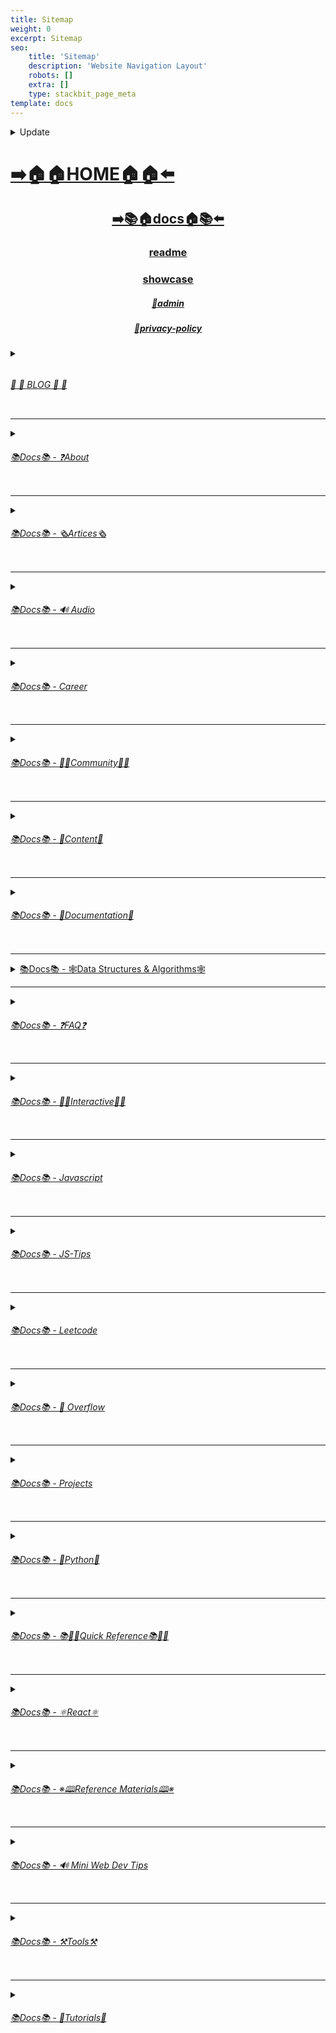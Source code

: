 ```yaml
---
title: Sitemap
weight: 0
excerpt: Sitemap
seo:
    title: 'Sitemap'
    description: 'Website Navigation Layout'
    robots: []
    extra: []
    type: stackbit_page_meta
template: docs
---
```



<details>

<summary>  Update </summary>
 


- [Home](https://stackbit-blog-backup.netlify.app/)

---


- [admin](https://stackbit-blog-backup.netlify.app/admin)

---


- [blog](https://stackbit-blog-backup.netlify.app/blog)

---


- [blog/300-react-questions](https://stackbit-blog-backup.netlify.app/blog/300-react-questions)
- [blog/awesome-graphql](https://stackbit-blog-backup.netlify.app/blog/awesome-graphql)
- [blog/big-o-complexity](https://stackbit-blog-backup.netlify.app/blog/big-o-complexity)
- [blog/blog-archive](https://stackbit-blog-backup.netlify.app/blog/blog-archive)
- [blog/data-structures](https://stackbit-blog-backup.netlify.app/blog/data-structures)
- [blog/expressjs-apis](https://stackbit-blog-backup.netlify.app/blog/expressjs-apis)
- [blog/flow-control-in-python](https://stackbit-blog-backup.netlify.app/blog/flow-control-in-python)
- [blog/functions-in-python](https://stackbit-blog-backup.netlify.app/blog/functions-in-python)
- [blog/git-gateway](https://stackbit-blog-backup.netlify.app/blog/git-gateway)
- [blog/hoisting](https://stackbit-blog-backup.netlify.app/blog/hoisting)
- [blog/interview-questions-js-p2](https://stackbit-blog-backup.netlify.app/blog/interview-questions-js-p2)
- [blog/interview-questions-js-p3](https://stackbit-blog-backup.netlify.app/blog/interview-questions-js-p3)
- [blog/interview-questions-js](https://stackbit-blog-backup.netlify.app/blog/interview-questions-js)
- [blog/netlify-cms](https://stackbit-blog-backup.netlify.app/blog/netlify-cms)
- [blog/platform-docs](https://stackbit-blog-backup.netlify.app/blog/platform-docs)
- [blog/python-for-js-dev](https://stackbit-blog-backup.netlify.app/blog/python-for-js-dev)
- [blog/python-resources](https://stackbit-blog-backup.netlify.app/blog/python-resources)
- [blog/web-dev-trends](https://stackbit-blog-backup.netlify.app/blog/web-dev-trends)
- [blog/web-scraping](https://stackbit-blog-backup.netlify.app/blog/web-scraping)

---



- [docs](https://stackbit-blog-backup.netlify.app/docs)

---


- [docs/about](https://stackbit-blog-backup.netlify.app/docs/about)
- [docs/about/eng-portfolio](https://stackbit-blog-backup.netlify.app/docs/about/eng-portfolio)
- [docs/about/intrests](https://stackbit-blog-backup.netlify.app/docs/about/intrests)
- [docs/about/job-search](https://stackbit-blog-backup.netlify.app/docs/about/job-search)
- [docs/about/README](https://stackbit-blog-backup.netlify.app/docs/about/README)
- [docs/about/resume](https://stackbit-blog-backup.netlify.app/docs/about/resume)

---



- [docs/articles](https://stackbit-blog-backup.netlify.app/docs/articles)
- [docs/articles/basic-web-dev](https://stackbit-blog-backup.netlify.app/docs/articles/basic-web-dev)
- [docs/articles/buffers](https://stackbit-blog-backup.netlify.app/docs/articles/buffers)
- [docs/articles/common-modules](https://stackbit-blog-backup.netlify.app/docs/articles/common-modules)
- [docs/articles/dev-dep](https://stackbit-blog-backup.netlify.app/docs/articles/dev-dep)
- [docs/articles/event-loop](https://stackbit-blog-backup.netlify.app/docs/articles/event-loop)
- [docs/articles/fs-module](https://stackbit-blog-backup.netlify.app/docs/articles/fs-module)
- [docs/articles/how-search-engines-work](https://stackbit-blog-backup.netlify.app/docs/articles/how-search-engines-work)
- [docs/articles/how-the-web-works](https://stackbit-blog-backup.netlify.app/docs/articles/how-the-web-works)
- [docs/articles/intro](https://stackbit-blog-backup.netlify.app/docs/articles/intro)
- [docs/articles/jamstack](https://stackbit-blog-backup.netlify.app/docs/articles/jamstack)
- [docs/articles/nextjs](https://stackbit-blog-backup.netlify.app/docs/articles/nextjs)
- [docs/articles/node-api-express](https://stackbit-blog-backup.netlify.app/docs/articles/node-api-express)
- [docs/articles/npm](https://stackbit-blog-backup.netlify.app/docs/articles/npm)
- [docs/articles/os-module](https://stackbit-blog-backup.netlify.app/docs/articles/os-module)
- [docs/articles/reading-files](https://stackbit-blog-backup.netlify.app/docs/articles/reading-files)
- [docs/articles/semantic-html](https://stackbit-blog-backup.netlify.app/docs/articles/semantic-html)
- [docs/articles/semantic](https://stackbit-blog-backup.netlify.app/docs/articles/semantic)
- [docs/articles/url](https://stackbit-blog-backup.netlify.app/docs/articles/url)
- [docs/articles/web-standards-checklist](https://stackbit-blog-backup.netlify.app/docs/articles/web-standards-checklist)
- [docs/articles/webdev-tools](https://stackbit-blog-backup.netlify.app/docs/articles/webdev-tools)
- [docs/articles/writing-files](https://stackbit-blog-backup.netlify.app/docs/articles/writing-files)

---



- [docs/audio](https://stackbit-blog-backup.netlify.app/docs/audio)
- [docs/audio/dfft](https://stackbit-blog-backup.netlify.app/docs/audio/dfft)
- [docs/audio/discrete-fft](https://stackbit-blog-backup.netlify.app/docs/audio/discrete-fft)
- [docs/audio/dtw-python-explained](https://stackbit-blog-backup.netlify.app/docs/audio/dtw-python-explained)
- [docs/audio/dynamic-time-warping](https://stackbit-blog-backup.netlify.app/docs/audio/dynamic-time-warping)
- [docs/audio/web-audio-api](https://stackbit-blog-backup.netlify.app/docs/audio/web-audio-api)

---



- [docs/career](https://stackbit-blog-backup.netlify.app/docs/career)
- [docs/career/job-boards](https://stackbit-blog-backup.netlify.app/docs/career/job-boards)
- [docs/career/list-of-projects](https://stackbit-blog-backup.netlify.app/docs/career/list-of-projects)
- [docs/career/my-websites](https://stackbit-blog-backup.netlify.app/docs/career/my-websites)

---



- [docs/community](https://stackbit-blog-backup.netlify.app/docs/community)
- [docs/community/an-open-letter-2-future-developers](https://stackbit-blog-backup.netlify.app/docs/community/an-open-letter-2-future-developers)
- [docs/community/bookmarks](https://stackbit-blog-backup.netlify.app/docs/community/bookmarks)
- [docs/community/video-chat](https://stackbit-blog-backup.netlify.app/docs/community/video-chat)

---



- [docs/content](https://stackbit-blog-backup.netlify.app/docs/content)
- [docs/content/algo](https://stackbit-blog-backup.netlify.app/docs/content/algo)
- [docs/content/archive](https://stackbit-blog-backup.netlify.app/docs/content/archive)
- [docs/content/gatsby-Queries-Mutations](https://stackbit-blog-backup.netlify.app/docs/content/gatsby-Queries-Mutations)
- [docs/content/gists](https://stackbit-blog-backup.netlify.app/docs/content/gists)
- [docs/content/history-api](https://stackbit-blog-backup.netlify.app/docs/content/history-api)
- [docs/content/main-projects](https://stackbit-blog-backup.netlify.app/docs/content/main-projects)
- [docs/content/trouble-shooting](https://stackbit-blog-backup.netlify.app/docs/content/trouble-shooting)

---



- [docs/docs](https://stackbit-blog-backup.netlify.app/docs/docs)
- [docs/docs/appendix](https://stackbit-blog-backup.netlify.app/docs/docs/appendix)
- [docs/docs/bash](https://stackbit-blog-backup.netlify.app/docs/docs/bash)
- [docs/docs/css](https://stackbit-blog-backup.netlify.app/docs/docs/css)
- [docs/docs/es-6-features](https://stackbit-blog-backup.netlify.app/docs/docs/es-6-features)
- [docs/docs/git-reference](https://stackbit-blog-backup.netlify.app/docs/docs/git-reference)
- [docs/docs/git-repos](https://stackbit-blog-backup.netlify.app/docs/docs/git-repos)
- [docs/docs/glossary](https://stackbit-blog-backup.netlify.app/docs/docs/glossary)
- [docs/docs/html-tags](https://stackbit-blog-backup.netlify.app/docs/docs/html-tags)
- [docs/docs/markdown](https://stackbit-blog-backup.netlify.app/docs/docs/markdown)
- [docs/docs/no-whiteboarding](https://stackbit-blog-backup.netlify.app/docs/docs/no-whiteboarding)
- [docs/docs/node-docs-complete](https://stackbit-blog-backup.netlify.app/docs/docs/node-docs-complete)
- [docs/docs/regex-in-js](https://stackbit-blog-backup.netlify.app/docs/docs/regex-in-js)
- [docs/docs/sitemap](https://stackbit-blog-backup.netlify.app/docs/docs/sitemap)

---



- [docs/ds-algo](https://stackbit-blog-backup.netlify.app/docs/ds-algo)
- [docs/ds-algo/big-o](https://stackbit-blog-backup.netlify.app/docs/ds-algo/big-o)
- [docs/ds-algo/data-structures-docs](https://stackbit-blog-backup.netlify.app/docs/ds-algo/data-structures-docs)
- [docs/ds-algo/ds-algo-interview](https://stackbit-blog-backup.netlify.app/docs/ds-algo/ds-algo-interview)
- [docs/ds-algo/ds-overview](https://stackbit-blog-backup.netlify.app/docs/ds-algo/ds-overview)
- [docs/ds-algo/free-code-camp](https://stackbit-blog-backup.netlify.app/docs/ds-algo/free-code-camp)
- [docs/ds-algo/graph](https://stackbit-blog-backup.netlify.app/docs/ds-algo/graph)
- [docs/ds-algo/heaps](https://stackbit-blog-backup.netlify.app/docs/ds-algo/heaps)
- [docs/ds-algo/tree](https://stackbit-blog-backup.netlify.app/docs/ds-algo/tree)

---



- [docs/faq](https://stackbit-blog-backup.netlify.app/docs/faq)
- [docs/faq/contact](https://stackbit-blog-backup.netlify.app/docs/faq/contact)
- [docs/faq/plug-ins](https://stackbit-blog-backup.netlify.app/docs/faq/plug-ins)

---



- [docs/interact](https://stackbit-blog-backup.netlify.app/docs/interact)
- [docs/interact/callstack-visual](https://stackbit-blog-backup.netlify.app/docs/interact/callstack-visual)
- [docs/interact/clock](https://stackbit-blog-backup.netlify.app/docs/interact/clock)
- [docs/interact/jupyter-notebooks](https://stackbit-blog-backup.netlify.app/docs/interact/jupyter-notebooks)
- [docs/interact/other-sites](https://stackbit-blog-backup.netlify.app/docs/interact/other-sites)
- [docs/interact/react-testing-library](https://stackbit-blog-backup.netlify.app/docs/interact/react-testing-library)
- [docs/interact/video-chat](https://stackbit-blog-backup.netlify.app/docs/interact/video-chat)

---



- [docs/interview](https://stackbit-blog-backup.netlify.app/docs/interview)
- [docs/interview/dev-interview](https://stackbit-blog-backup.netlify.app/docs/interview/dev-interview)
- [docs/interview/dos-and-donts](https://stackbit-blog-backup.netlify.app/docs/interview/dos-and-donts)
- [docs/interview/interview-questions](https://stackbit-blog-backup.netlify.app/docs/interview/interview-questions)
- [docs/interview/job-search-nav](https://stackbit-blog-backup.netlify.app/docs/interview/job-search-nav)
- [docs/interview/previous-concepts](https://stackbit-blog-backup.netlify.app/docs/interview/previous-concepts)
- [docs/interview/review-concepts](https://stackbit-blog-backup.netlify.app/docs/interview/review-concepts)
- [docs/interview/web-interview](https://stackbit-blog-backup.netlify.app/docs/interview/web-interview)
- [docs/interview/web-interview2](https://stackbit-blog-backup.netlify.app/docs/interview/web-interview2)
- [docs/interview/web-interview3](https://stackbit-blog-backup.netlify.app/docs/interview/web-interview3)
- [docs/interview/web-interview4](https://stackbit-blog-backup.netlify.app/docs/interview/web-interview4)

---



- [docs/javascript](https://stackbit-blog-backup.netlify.app/docs/javascript)
- [docs/javascript/arrow-functions](https://stackbit-blog-backup.netlify.app/docs/javascript/arrow-functions)
- [docs/javascript/asyncjs](https://stackbit-blog-backup.netlify.app/docs/javascript/asyncjs)
- [docs/javascript/await-keyword](https://stackbit-blog-backup.netlify.app/docs/javascript/await-keyword)
- [docs/javascript/bigo](https://stackbit-blog-backup.netlify.app/docs/javascript/bigo)
- [docs/javascript/clean-code](https://stackbit-blog-backup.netlify.app/docs/javascript/clean-code)
- [docs/javascript/constructor-functions](https://stackbit-blog-backup.netlify.app/docs/javascript/constructor-functions)
- [docs/javascript/cs-basics-in-js](https://stackbit-blog-backup.netlify.app/docs/javascript/cs-basics-in-js)
- [docs/javascript/for-loops](https://stackbit-blog-backup.netlify.app/docs/javascript/for-loops)
- [docs/javascript/js-expressions](https://stackbit-blog-backup.netlify.app/docs/javascript/js-expressions)
- [docs/javascript/js-objects](https://stackbit-blog-backup.netlify.app/docs/javascript/js-objects)
- [docs/javascript/part2-pojo](https://stackbit-blog-backup.netlify.app/docs/javascript/part2-pojo)
- [docs/javascript/promises](https://stackbit-blog-backup.netlify.app/docs/javascript/promises)
- [docs/javascript/review](https://stackbit-blog-backup.netlify.app/docs/javascript/review)
- [docs/javascript/this-is-about-this](https://stackbit-blog-backup.netlify.app/docs/javascript/this-is-about-this)
- [docs/javascript/variables](https://stackbit-blog-backup.netlify.app/docs/javascript/variables)

---



- [docs/js-tips](https://stackbit-blog-backup.netlify.app/docs/js-tips)
- [docs/js-tips/abs](https://stackbit-blog-backup.netlify.app/docs/js-tips/abs)
- [docs/js-tips/acos](https://stackbit-blog-backup.netlify.app/docs/js-tips/acos)
- [docs/js-tips/acosh](https://stackbit-blog-backup.netlify.app/docs/js-tips/acosh)
- [docs/js-tips/addition](https://stackbit-blog-backup.netlify.app/docs/js-tips/addition)
- [docs/js-tips/all](https://stackbit-blog-backup.netlify.app/docs/js-tips/all)
- [docs/js-tips/allsettled](https://stackbit-blog-backup.netlify.app/docs/js-tips/allsettled)
- [docs/js-tips/any](https://stackbit-blog-backup.netlify.app/docs/js-tips/any)
- [docs/js-tips/array-methods](https://stackbit-blog-backup.netlify.app/docs/js-tips/array-methods)
- [docs/js-tips/array](https://stackbit-blog-backup.netlify.app/docs/js-tips/array)
- [docs/js-tips/arrow_functions](https://stackbit-blog-backup.netlify.app/docs/js-tips/arrow_functions)
- [docs/js-tips/async_function](https://stackbit-blog-backup.netlify.app/docs/js-tips/async_function)
- [docs/js-tips/bad_radix](https://stackbit-blog-backup.netlify.app/docs/js-tips/bad_radix)
- [docs/js-tips/bind](https://stackbit-blog-backup.netlify.app/docs/js-tips/bind)
- [docs/js-tips/classes](https://stackbit-blog-backup.netlify.app/docs/js-tips/classes)
- [docs/js-tips/concat](https://stackbit-blog-backup.netlify.app/docs/js-tips/concat)
- [docs/js-tips/conditional_operator](https://stackbit-blog-backup.netlify.app/docs/js-tips/conditional_operator)
- [docs/js-tips/const](https://stackbit-blog-backup.netlify.app/docs/js-tips/const)
- [docs/js-tips/create](https://stackbit-blog-backup.netlify.app/docs/js-tips/create)
- [docs/js-tips/date](https://stackbit-blog-backup.netlify.app/docs/js-tips/date)
- [docs/js-tips/eval](https://stackbit-blog-backup.netlify.app/docs/js-tips/eval)
- [docs/js-tips/every](https://stackbit-blog-backup.netlify.app/docs/js-tips/every)
- [docs/js-tips/filter](https://stackbit-blog-backup.netlify.app/docs/js-tips/filter)
- [docs/js-tips/for...of](https://stackbit-blog-backup.netlify.app/docs/js-tips/for...of)
- [docs/js-tips/foreach](https://stackbit-blog-backup.netlify.app/docs/js-tips/foreach)
- [docs/js-tips/functions](https://stackbit-blog-backup.netlify.app/docs/js-tips/functions)
- [docs/js-tips/import](https://stackbit-blog-backup.netlify.app/docs/js-tips/import)
- [docs/js-tips/insert-into-array](https://stackbit-blog-backup.netlify.app/docs/js-tips/insert-into-array)
- [docs/js-tips/map](https://stackbit-blog-backup.netlify.app/docs/js-tips/map)
- [docs/js-tips/object](https://stackbit-blog-backup.netlify.app/docs/js-tips/object)
- [docs/js-tips/reduce](https://stackbit-blog-backup.netlify.app/docs/js-tips/reduce)
- [docs/js-tips/regexp](https://stackbit-blog-backup.netlify.app/docs/js-tips/regexp)
- [docs/js-tips/sort](https://stackbit-blog-backup.netlify.app/docs/js-tips/sort)
- [docs/js-tips/sorting-strings](https://stackbit-blog-backup.netlify.app/docs/js-tips/sorting-strings)
- [docs/js-tips/string](https://stackbit-blog-backup.netlify.app/docs/js-tips/string)
- [docs/js-tips/this](https://stackbit-blog-backup.netlify.app/docs/js-tips/this)
- [docs/js-tips/var](https://stackbit-blog-backup.netlify.app/docs/js-tips/var)

---



- [docs/leetcode](https://stackbit-blog-backup.netlify.app/docs/leetcode)
- [docs/leetcode/ContaineWitMosWater](https://stackbit-blog-backup.netlify.app/docs/leetcode/ContaineWitMosWater)
- [docs/leetcode/DividTwIntegers](https://stackbit-blog-backup.netlify.app/docs/leetcode/DividTwIntegers)
- [docs/leetcode/GeneratParentheses](https://stackbit-blog-backup.netlify.app/docs/leetcode/GeneratParentheses)
- [docs/leetcode/LetteCombinationoPhonNumber](https://stackbit-blog-backup.netlify.app/docs/leetcode/LetteCombinationoPhonNumber)
- [docs/leetcode/LongesCommoPrefix](https://stackbit-blog-backup.netlify.app/docs/leetcode/LongesCommoPrefix)
- [docs/leetcode/MediaoTwSorteArrays](https://stackbit-blog-backup.netlify.app/docs/leetcode/MediaoTwSorteArrays)
- [docs/leetcode/NexPermutation](https://stackbit-blog-backup.netlify.app/docs/leetcode/NexPermutation)
- [docs/leetcode/PalindromNumber](https://stackbit-blog-backup.netlify.app/docs/leetcode/PalindromNumber)
- [docs/leetcode/RegulaExpressioMatching](https://stackbit-blog-backup.netlify.app/docs/leetcode/RegulaExpressioMatching)
- [docs/leetcode/RemovDuplicatefroSorteArray](https://stackbit-blog-backup.netlify.app/docs/leetcode/RemovDuplicatefroSorteArray)
- [docs/leetcode/RemovNtNodFroEnoList](https://stackbit-blog-backup.netlify.app/docs/leetcode/RemovNtNodFroEnoList)
- [docs/leetcode/RomatInteger](https://stackbit-blog-backup.netlify.app/docs/leetcode/RomatInteger)
- [docs/leetcode/SearciRotateSorteArray](https://stackbit-blog-backup.netlify.app/docs/leetcode/SearciRotateSorteArray)
- [docs/leetcode/StrintIntege(atoi)](https://stackbit-blog-backup.netlify.app/docs/leetcode/StrintIntege(atoi))
- [docs/leetcode/ValiParentheses](https://stackbit-blog-backup.netlify.app/docs/leetcode/ValiParentheses)
- [docs/leetcode/ZigZaConversion](https://stackbit-blog-backup.netlify.app/docs/leetcode/ZigZaConversion)

---



- [docs/overflow](https://stackbit-blog-backup.netlify.app/docs/overflow)
- [docs/overflow/html-spec](https://stackbit-blog-backup.netlify.app/docs/overflow/html-spec)
- [docs/overflow/http](https://stackbit-blog-backup.netlify.app/docs/overflow/http)
- [docs/overflow/install](https://stackbit-blog-backup.netlify.app/docs/overflow/install)
- [docs/overflow/modules](https://stackbit-blog-backup.netlify.app/docs/overflow/modules)
- [docs/overflow/node-cli-args](https://stackbit-blog-backup.netlify.app/docs/overflow/node-cli-args)
- [docs/overflow/node-js-language](https://stackbit-blog-backup.netlify.app/docs/overflow/node-js-language)
- [docs/overflow/node-package-manager](https://stackbit-blog-backup.netlify.app/docs/overflow/node-package-manager)
- [docs/overflow/node-repl](https://stackbit-blog-backup.netlify.app/docs/overflow/node-repl)
- [docs/overflow/node-run-cli](https://stackbit-blog-backup.netlify.app/docs/overflow/node-run-cli)
- [docs/overflow/nodejs](https://stackbit-blog-backup.netlify.app/docs/overflow/nodejs)
- [docs/overflow/nodevsbrowser](https://stackbit-blog-backup.netlify.app/docs/overflow/nodevsbrowser)
- [docs/overflow/understanding-firebase](https://stackbit-blog-backup.netlify.app/docs/overflow/understanding-firebase)
- [docs/overflow/v8](https://stackbit-blog-backup.netlify.app/docs/overflow/v8)

---



- [docs/privacy-policy](https://stackbit-blog-backup.netlify.app/docs/privacy-policy)

---



- [docs/projects](https://stackbit-blog-backup.netlify.app/docs/projects)
- [docs/projects/embeded-websites](https://stackbit-blog-backup.netlify.app/docs/projects/embeded-websites)
- [docs/projects/mini-projects](https://stackbit-blog-backup.netlify.app/docs/projects/mini-projects)
- [docs/projects/mini-projects2](https://stackbit-blog-backup.netlify.app/docs/projects/mini-projects2)

---



- [docs/python](https://stackbit-blog-backup.netlify.app/docs/python)
- [docs/python/at-length](https://stackbit-blog-backup.netlify.app/docs/python/at-length)
- [docs/python/cheat-sheet](https://stackbit-blog-backup.netlify.app/docs/python/cheat-sheet)
- [docs/python/comprehensive-guide](https://stackbit-blog-backup.netlify.app/docs/python/comprehensive-guide)
- [docs/python/examples](https://stackbit-blog-backup.netlify.app/docs/python/examples)
- [docs/python/flow-control](https://stackbit-blog-backup.netlify.app/docs/python/flow-control)
- [docs/python/functions](https://stackbit-blog-backup.netlify.app/docs/python/functions)
- [docs/python/google-sheets-api](https://stackbit-blog-backup.netlify.app/docs/python/google-sheets-api)
- [docs/python/intro-for-js-devs](https://stackbit-blog-backup.netlify.app/docs/python/intro-for-js-devs)
- [docs/python/python-ds](https://stackbit-blog-backup.netlify.app/docs/python/python-ds)
- [docs/python/python-quiz](https://stackbit-blog-backup.netlify.app/docs/python/python-quiz)
- [docs/python/snippets](https://stackbit-blog-backup.netlify.app/docs/python/snippets)

---



- [docs/quick-ref](https://stackbit-blog-backup.netlify.app/docs/quick-ref)
- [docs/quick-ref/all-emojis](https://stackbit-blog-backup.netlify.app/docs/quick-ref/all-emojis)
- [docs/quick-ref/create-react-app](https://stackbit-blog-backup.netlify.app/docs/quick-ref/create-react-app)
- [docs/quick-ref/Emmet](https://stackbit-blog-backup.netlify.app/docs/quick-ref/Emmet)
- [docs/quick-ref/fetch](https://stackbit-blog-backup.netlify.app/docs/quick-ref/fetch)
- [docs/quick-ref/git-bash](https://stackbit-blog-backup.netlify.app/docs/quick-ref/git-bash)
- [docs/quick-ref/git-tricks](https://stackbit-blog-backup.netlify.app/docs/quick-ref/git-tricks)
- [docs/quick-ref/google-firebase](https://stackbit-blog-backup.netlify.app/docs/quick-ref/google-firebase)
- [docs/quick-ref/heroku-error-codes](https://stackbit-blog-backup.netlify.app/docs/quick-ref/heroku-error-codes)
- [docs/quick-ref/installation](https://stackbit-blog-backup.netlify.app/docs/quick-ref/installation)
- [docs/quick-ref/markdown-dropdowns](https://stackbit-blog-backup.netlify.app/docs/quick-ref/markdown-dropdowns)
- [docs/quick-ref/minifiction](https://stackbit-blog-backup.netlify.app/docs/quick-ref/minifiction)
- [docs/quick-ref/new-repo-instructions](https://stackbit-blog-backup.netlify.app/docs/quick-ref/new-repo-instructions)
- [docs/quick-ref/pull-request-rubric](https://stackbit-blog-backup.netlify.app/docs/quick-ref/pull-request-rubric)
- [docs/quick-ref/quick-links](https://stackbit-blog-backup.netlify.app/docs/quick-ref/quick-links)
- [docs/quick-ref/topRepos](https://stackbit-blog-backup.netlify.app/docs/quick-ref/topRepos)
- [docs/quick-ref/understanding-path](https://stackbit-blog-backup.netlify.app/docs/quick-ref/understanding-path)
- [docs/quick-ref/vscode-themes](https://stackbit-blog-backup.netlify.app/docs/quick-ref/vscode-themes)

---



- [docs/react](https://stackbit-blog-backup.netlify.app/docs/react)
- [docs/react/accessibility](https://stackbit-blog-backup.netlify.app/docs/react/accessibility)
- [docs/react/ajax-n-apis](https://stackbit-blog-backup.netlify.app/docs/react/ajax-n-apis)
- [docs/react/cheatsheet](https://stackbit-blog-backup.netlify.app/docs/react/cheatsheet)
- [docs/react/complete-react](https://stackbit-blog-backup.netlify.app/docs/react/complete-react)
- [docs/react/createReactApp](https://stackbit-blog-backup.netlify.app/docs/react/createReactApp)
- [docs/react/demo](https://stackbit-blog-backup.netlify.app/docs/react/demo)
- [docs/react/dont-use-index-as-keys](https://stackbit-blog-backup.netlify.app/docs/react/dont-use-index-as-keys)
- [docs/react/jsx](https://stackbit-blog-backup.netlify.app/docs/react/jsx)
- [docs/react/quiz](https://stackbit-blog-backup.netlify.app/docs/react/quiz)
- [docs/react/react-docs](https://stackbit-blog-backup.netlify.app/docs/react/react-docs)
- [docs/react/react-in-depth](https://stackbit-blog-backup.netlify.app/docs/react/react-in-depth)
- [docs/react/react-patterns-by-usecase](https://stackbit-blog-backup.netlify.app/docs/react/react-patterns-by-usecase)
- [docs/react/react2](https://stackbit-blog-backup.netlify.app/docs/react/react2)
- [docs/react/render-elements](https://stackbit-blog-backup.netlify.app/docs/react/render-elements)

---



- [docs/reference](https://stackbit-blog-backup.netlify.app/docs/reference)
- [docs/reference/art-of-command-line](https://stackbit-blog-backup.netlify.app/docs/reference/art-of-command-line)
- [docs/reference/awesome-lists](https://stackbit-blog-backup.netlify.app/docs/reference/awesome-lists)
- [docs/reference/awesome-nodejs](https://stackbit-blog-backup.netlify.app/docs/reference/awesome-nodejs)
- [docs/reference/awesome-static](https://stackbit-blog-backup.netlify.app/docs/reference/awesome-static)
- [docs/reference/bash-commands](https://stackbit-blog-backup.netlify.app/docs/reference/bash-commands)
- [docs/reference/bookmarks](https://stackbit-blog-backup.netlify.app/docs/reference/bookmarks)
- [docs/reference/embed-the-web](https://stackbit-blog-backup.netlify.app/docs/reference/embed-the-web)
- [docs/reference/github-resources](https://stackbit-blog-backup.netlify.app/docs/reference/github-resources)
- [docs/reference/github-search](https://stackbit-blog-backup.netlify.app/docs/reference/github-search)
- [docs/reference/google-cloud](https://stackbit-blog-backup.netlify.app/docs/reference/google-cloud)
- [docs/reference/how-2-reinstall-npm](https://stackbit-blog-backup.netlify.app/docs/reference/how-2-reinstall-npm)
- [docs/reference/how-to-kill-a-process](https://stackbit-blog-backup.netlify.app/docs/reference/how-to-kill-a-process)
- [docs/reference/installing-node](https://stackbit-blog-backup.netlify.app/docs/reference/installing-node)
- [docs/reference/intro-to-nodejs](https://stackbit-blog-backup.netlify.app/docs/reference/intro-to-nodejs)
- [docs/reference/markdown-styleguide](https://stackbit-blog-backup.netlify.app/docs/reference/markdown-styleguide)
- [docs/reference/notes-template](https://stackbit-blog-backup.netlify.app/docs/reference/notes-template)
- [docs/reference/psql](https://stackbit-blog-backup.netlify.app/docs/reference/psql)
- [docs/reference/resources](https://stackbit-blog-backup.netlify.app/docs/reference/resources)
- [docs/reference/vscode](https://stackbit-blog-backup.netlify.app/docs/reference/vscode)
- [docs/reference/web-api's](https://stackbit-blog-backup.netlify.app/docs/reference/web-api's)

---



- [docs/sitemap](https://stackbit-blog-backup.netlify.app/docs/sitemap)

---



- [docs/tips](https://stackbit-blog-backup.netlify.app/docs/tips)
- [docs/tips/regex-tips](https://stackbit-blog-backup.netlify.app/docs/tips/regex-tips)

---



- [docs/tools](https://stackbit-blog-backup.netlify.app/docs/tools)
- [docs/tools/all-stripped](https://stackbit-blog-backup.netlify.app/docs/tools/all-stripped)
- [docs/tools/all](https://stackbit-blog-backup.netlify.app/docs/tools/all)
- [docs/tools/Archive](https://stackbit-blog-backup.netlify.app/docs/tools/Archive)
- [docs/tools/archive](https://stackbit-blog-backup.netlify.app/docs/tools/archive)
- [docs/tools/dev-utilities](https://stackbit-blog-backup.netlify.app/docs/tools/dev-utilities)
- [docs/tools/markdown-html](https://stackbit-blog-backup.netlify.app/docs/tools/markdown-html)

---



- [docs/tutorials](https://stackbit-blog-backup.netlify.app/docs/tutorials)
- [docs/tutorials/algolia-search](https://stackbit-blog-backup.netlify.app/docs/tutorials/algolia-search)
- [docs/tutorials/bash-commands-my](https://stackbit-blog-backup.netlify.app/docs/tutorials/bash-commands-my)
- [docs/tutorials/bash](https://stackbit-blog-backup.netlify.app/docs/tutorials/bash)
- [docs/tutorials/get-file-extension](https://stackbit-blog-backup.netlify.app/docs/tutorials/get-file-extension)
- [docs/tutorials/how-2-ubuntu](https://stackbit-blog-backup.netlify.app/docs/tutorials/how-2-ubuntu)
- [docs/tutorials/psql-setup](https://stackbit-blog-backup.netlify.app/docs/tutorials/psql-setup)
- [docs/tutorials/react-class-2-func](https://stackbit-blog-backup.netlify.app/docs/tutorials/react-class-2-func)

---



- [interview-questions-js](https://stackbit-blog-backup.netlify.app/interview-questions-js)
- [privacy-policy](https://stackbit-blog-backup.netlify.app/privacy-policy)
- [readme](https://stackbit-blog-backup.netlify.app/readme)
- [showcase](https://stackbit-blog-backup.netlify.app/showcase)


</details>



# [**➡️🏠🏠HOME🏠🏠⬅️**](https://stackbit-blog-backup.netlify.app/)

<center>

## [**<ins>➡️📚🏠docs🏠📚⬅️</ins>**](https://stackbit-blog-backup.netlify.app/docs)

### [**readme</ins>**](https://stackbit-blog-backup.netlify.app/readme)
### [**<ins>showcase</ins>**](https://stackbit-blog-backup.netlify.app/showcase)
##### [**<ins>🔏admin</ins>**](https://stackbit-blog-backup.netlify.app/admin)
##### [**<ins>🔏privacy-policy</ins>**](https://stackbit-blog-backup.netlify.app/privacy-policy)

</center>

<details>

<summary><ins><h6><h6> 📰         📰 BLOG 📰         📰 </h6></h6></ins></summary>

### [**<ins>Blog Article List</ins>**](https://stackbit-blog-backup.netlify.app/blog)

- [📰blog📰](https://stackbit-blog-backup.netlify.app/blog/web-scraping)
    - [📰blog📰/300-react-questions⚛](https://stackbit-blog-backup.netlify.app/blog/300-react-questions)
    - [📰blog📰/awesome-graphql፨](https://stackbit-blog-backup.netlify.app/blog/awesome-graphql)
    - [📰blog📰/big-o-complexity](https://stackbit-blog-backup.netlify.app/blog/big-o-complexity)
    - [📰blog📰/blog-archive](https://stackbit-blog-backup.netlify.app/blog/blog-archive)
    - [📰blog📰/data-structures](https://stackbit-blog-backup.netlify.app/blog/data-structures)
    - [📰blog📰/expressjs-apis](https://stackbit-blog-backup.netlify.app/blog/expressjs-apis)
    - [📰blog📰/flow-control-in-python](https://stackbit-blog-backup.netlify.app/blog/flow-control-in-python)
    - [📰blog📰/functions-in-python](https://stackbit-blog-backup.netlify.app/blog/functions-in-python)
    - [📰blog📰/git-gateway](https://stackbit-blog-backup.netlify.app/blog/git-gateway)
    - [📰blog📰/interview-questions-js](https://stackbit-blog-backup.netlify.app/blog/interview-questions-js)
    - [📰blog📰/netlify-cms](https://stackbit-blog-backup.netlify.app/blog/netlify-cms)
    - [📰blog📰/platform-docs](https://stackbit-blog-backup.netlify.app/blog/platform-docs)
    - [📰blog📰/python-for-js-dev](https://stackbit-blog-backup.netlify.app/blog/python-for-js-dev)
    - [📰blog📰/python-resources](https://stackbit-blog-backup.netlify.app/blog/python-resources)
    - [📰blog📰/web-dev-trends](https://stackbit-blog-backup.netlify.app/blog/web-dev-trends)
    - [📰blog📰/web-scraping](https://stackbit-blog-backup.netlify.app/blog/web-scraping)

</details>

---

<details>

<summary><ins><h6>📚Docs📚 - ❓About</h6></ins></summary>

- [📚docs📚/about](https://stackbit-blog-backup.netlify.app/docs/about)
    - [📚docs📚/about/README](https://stackbit-blog-backup.netlify.app/docs/about/README)
    - [📚docs📚/about/eng-portfolio](https://stackbit-blog-backup.netlify.app/docs/about/eng-portfolio)
    - [📚docs📚/about/intrests](https://stackbit-blog-backup.netlify.app/docs/about/intrests)
    - [📚docs📚/about/job-search](https://stackbit-blog-backup.netlify.app/docs/about/job-search)
    - [📚docs📚/about/resume](https://stackbit-blog-backup.netlify.app/docs/about/resume)

</details>

---

<details>

<summary><ins><h6>📚Docs📚 - 🗞️Artices🗞️</h6></ins></summary>

- [📚docs📚/🗞️articles🗞️](https://stackbit-blog-backup.netlify.app/docs/articles)
    - [📚docs📚/🗞️articles🗞️basic-web-dev](https://stackbit-blog-backup.netlify.app/docs/articles/basic-web-dev)
    - [📚docs📚/🗞️articles🗞️buffers](https://stackbit-blog-backup.netlify.app/docs/articles/buffers)
    - [📚docs📚/🗞️articles🗞️common-modules](https://stackbit-blog-backup.netlify.app/docs/articles/common-modules)
    - [📚docs📚/🗞️articles🗞️dev-dep](https://stackbit-blog-backup.netlify.app/docs/articles/dev-dep)
    - [📚docs📚/🗞️articles🗞️event-loop](https://stackbit-blog-backup.netlify.app/docs/articles/event-loop)
    - [📚docs📚/🗞️articles🗞️fs-module](https://stackbit-blog-backup.netlify.app/docs/articles/fs-module)
    - [📚docs📚/🗞️articles🗞️how-search-engines-work](https://stackbit-blog-backup.netlify.app/docs/articles/how-search-engines-work)
    - [📚docs📚/🗞️articles🗞️how-the-web-works](https://stackbit-blog-backup.netlify.app/docs/articles/how-the-web-works)
    - [📚docs📚/🗞️articles🗞️intro](https://stackbit-blog-backup.netlify.app/docs/articles/intro)
    - [📚docs📚/🗞️articles🗞️jamstack](https://stackbit-blog-backup.netlify.app/docs/articles/jamstack)
    - [📚docs📚/🗞️articles🗞️nextjs](https://stackbit-blog-backup.netlify.app/docs/articles/nextjs)
    - [📚docs📚/🗞️articles🗞️node-api-express](https://stackbit-blog-backup.netlify.app/docs/articles/node-api-express)
    - [📚docs📚/🗞️articles🗞️nodejs](https://stackbit-blog-backup.netlify.app/docs/articles/nodejs)
    - [📚docs📚/🗞️articles🗞️npm](https://stackbit-blog-backup.netlify.app/docs/articles/npm)
    - [📚docs📚/🗞️articles🗞️os-module](https://stackbit-blog-backup.netlify.app/docs/articles/os-module)
    - [📚docs📚/🗞️articles🗞️reading-files](https://stackbit-blog-backup.netlify.app/docs/articles/reading-files)
    - [📚docs📚/🗞️articles🗞️semantic](https://stackbit-blog-backup.netlify.app/docs/articles/semantic)
    - [📚docs📚/🗞️articles🗞️semantic-html](https://stackbit-blog-backup.netlify.app/docs/articles/semantic-html)
    - [📚docs📚/🗞️articles🗞️url](https://stackbit-blog-backup.netlify.app/docs/articles/url)
    - [📚docs📚/🗞️articles🗞️web-standards-checklist](https://stackbit-blog-backup.netlify.app/docs/articles/web-standards-checklist)
    - [📚docs📚/🗞️articles🗞️webdev-tools](https://stackbit-blog-backup.netlify.app/docs/articles/webdev-tools)
    - [📚docs📚/🗞️articles🗞️writing-files](https://stackbit-blog-backup.netlify.app/docs/articles/writing-files)

</details>

---

<details>

<summary><ins><h6>📚Docs📚 - 🔊 Audio</h6></ins></summary>

- [📚Docs - Audio🔊](https://stackbit-blog-backup.netlify.app/docs/audio)
    - [📚docs📚/audio/dfft](https://stackbit-blog-backup.netlify.app/docs/audio/dfft)
    - [📚docs📚/audio/discrete-fft](https://stackbit-blog-backup.netlify.app/docs/audio/discrete-fft)
    - [📚docs📚/audio/dtw-python-explained](https://stackbit-blog-backup.netlify.app/docs/audio/dtw-python-explained)
    - [📚docs📚/audio/dynamic-time-warping](https://stackbit-blog-backup.netlify.app/docs/audio/dynamic-time-warping)
    - [📚docs📚/audio/web-audio-api](https://stackbit-blog-backup.netlify.app/docs/audio/web-audio-api)

</details>

---

<details>

<summary><ins><h6>📚Docs📚 -  Career </h6></ins></summary>

- [📚docs📚/career](https://stackbit-blog-backup.netlify.app/docs/career)
    - [📚docs📚/career/dev-interview](https://stackbit-blog-backup.netlify.app/docs/career/dev-interview)
    - [📚docs📚/career/dos-and-donts](https://stackbit-blog-backup.netlify.app/docs/career/dos-and-donts)
    - [📚docs📚/career/job-boards](https://stackbit-blog-backup.netlify.app/docs/career/job-boards)
    - [📚docs📚/career/web-interview](https://stackbit-blog-backup.netlify.app/docs/career/web-interview)
    - [📚docs📚/career/web-interview2](https://stackbit-blog-backup.netlify.app/docs/career/web-interview2)
    - [📚docs📚/career/web-interview3](https://stackbit-blog-backup.netlify.app/docs/career/web-interview3)
    - [📚docs📚/career/web-interview4](https://stackbit-blog-backup.netlify.app/docs/career/web-interview4)
    - [📚docs📚/interview/job-search-nav](https://stackbit-blog-backup.netlify.app/docs/interview/job-search-nav)
    - [📚docs📚/interview/previous-concepts](https://stackbit-blog-backup.netlify.app/docs/interview/previous-concepts)
    - [📚docs📚/interview/review-concepts](https://stackbit-blog-backup.netlify.app/docs/interview/review-concepts)

</details>

---

<details>

<summary><ins><h6>📚Docs📚 -  👫👫Community👫👫 </h6></ins></summary>

- [📚docs📚/👫👫community👫👫](https://stackbit-blog-backup.netlify.app/docs/community)
      - [📚docs📚/community/an-open-letter-2-future-developers](https://stackbit-blog-backup.netlify.app/docs/community/an-open-letter-2-future-developers)
      - [📚docs📚/community/bookmarks](https://stackbit-blog-backup.netlify.app/docs/community/bookmarks)
      - [📚docs📚/community/video-chat](https://stackbit-blog-backup.netlify.app/docs/community/video-chat)

</details>

---

<details>

<summary><ins><h6>📚Docs📚 - 💼Content💼</h6></ins></summary>

- [📚docs📚/💼content💼](https://stackbit-blog-backup.netlify.app/docs/content/)
  - [📚docs📚/💼content💼/archive](https://stackbit-blog-backup.netlify.app/docs/content/archive)
  - [📚docs📚/💼content💼/gatsby-Queries-Mutations](https://stackbit-blog-backup.netlify.app/docs/content/gatsby-Queries-Mutations)
  - [📚docs📚/💼content💼/gists](https://stackbit-blog-backup.netlify.app/docs/content/gists)
  - [📚docs📚/💼content💼/history-api](https://stackbit-blog-backup.netlify.app/docs/content/history-api)
  - [📚docs📚/💼content💼/main-projects](https://stackbit-blog-backup.netlify.app/docs/content/main-projects)
  - [📚docs📚/💼content💼/trouble-shooting](https://stackbit-blog-backup.netlify.app/docs/content/trouble-shooting)

</details>

---

<details>

<summary><ins><h6>📚Docs📚 - 📓Documentation📓</h6></ins></summary>

- [📚docs📚/docs](https://stackbit-blog-backup.netlify.app/docs/docs)
    - [📚docs📚/docs/appendix](https://stackbit-blog-backup.netlify.app/docs/docs/appendix)
    - [📚docs📚/docs/art-of-command-line](https://stackbit-blog-backup.netlify.app/docs/docs/art-of-command-line)
    - [📚docs📚/docs/bash](https://stackbit-blog-backup.netlify.app/docs/docs/bash)
    - [📚docs📚/docs/css](https://stackbit-blog-backup.netlify.app/docs/docs/css)
    - [📚docs📚/docs/data-structures-docs](https://stackbit-blog-backup.netlify.app/docs/docs/data-structures-docs)
    - [📚docs📚/docs/es-6-features](https://stackbit-blog-backup.netlify.app/docs/docs/es-6-features)
    - [📚docs📚/docs/git-reference](https://stackbit-blog-backup.netlify.app/docs/docs/git-reference)
    - [📚docs📚/docs/git-repos](https://stackbit-blog-backup.netlify.app/docs/docs/git-repos)
    - [📚docs📚/docs/glossary](https://stackbit-blog-backup.netlify.app/docs/docs/glossary)
    - [📚docs📚/docs/html-tags](https://stackbit-blog-backup.netlify.app/docs/docs/html-tags)
    - [📚docs📚/docs/markdown](https://stackbit-blog-backup.netlify.app/docs/docs/markdown)
    - [📚docs📚/docs/no-whiteboarding](https://stackbit-blog-backup.netlify.app/docs/docs/no-whiteboarding)
    - [📚docs📚/docs/node-docs-complete](https://stackbit-blog-backup.netlify.app/docs/docs/node-docs-complete)
    - [📚docs📚/docs/regex-in-js](https://stackbit-blog-backup.netlify.app/docs/docs/regex-in-js)
    - [📚docs📚/docs/sitemap](https://stackbit-blog-backup.netlify.app/docs/docs/sitemap)
    - [📚docs📚/docs/snippets](https://stackbit-blog-backup.netlify.app/docs/docs/snippets)

</details>

---

<details>

<summary>
 <ins>📚Docs📚 - 🕸Data Structures & Algorithms🕸</h6></ins></summary>

- [📚docs📚/🕸ds-algo🕸](https://stackbit-blog-backup.netlify.app/docs/ds-algo)
    - [📚docs📚/🕸ds-algo🕸/big-o](https://stackbit-blog-backup.netlify.app/docs/ds-algo/big-o)
    - [📚docs📚/🕸ds-algo🕸/ds-algo-interview](https://stackbit-blog-backup.netlify.app/docs/ds-algo/ds-algo-interview)
    - [📚docs📚/🕸ds-algo🕸/ds-overview](https://stackbit-blog-backup.netlify.app/docs/ds-algo/ds-overview)

</details>

---

<details>

<summary><ins><h6>📚Docs📚  - ❓FAQ❓</h6></ins></summary>

- [📚docs📚/faq](https://stackbit-blog-backup.netlify.app/docs/faq)
    - [📚docs📚/❓faq❓/contact](https://stackbit-blog-backup.netlify.app/docs/faq/contact)
    - [📚docs📚/❓faq❓/plug-ins](https://stackbit-blog-backup.netlify.app/docs/faq/plug-ins)

</details>

---

<details>

<summary><ins><h6>📚Docs📚 - 🧑‍🔬Interactive🧑‍🔬 </h6></ins></summary>

- [📚docs📚/interact](https://stackbit-blog-backup.netlify.app/docs/interact)
    - [📚docs📚/🧑‍🔬interact🧑‍🔬/callstack-visual](https://stackbit-blog-backup.netlify.app/docs/interact/callstack-visual)
    - [📚docs📚/🧑‍🔬interact🧑‍🔬/clock](https://stackbit-blog-backup.netlify.app/docs/interact/clock)
    - [📚docs📚/🧑‍🔬interact🧑‍🔬/jupyter-notebooks](https://stackbit-blog-backup.netlify.app/docs/interact/jupyter-notebooks)
    - [📚docs📚/🧑‍🔬interact🧑‍🔬/other-sites](https://stackbit-blog-backup.netlify.app/docs/interact/other-sites)
    - [📚docs📚/🧑‍🔬interact🧑‍🔬/video-chat](https://stackbit-blog-backup.netlify.app/docs/interact/video-chat)

</details>

---

<details>

<summary><ins><h6>📚Docs📚 - Javascript</h6></ins></summary>

- [📚docs📚/javascript](https://stackbit-blog-backup.netlify.app/docs/javascript)
    - [📚docs📚/javascript/arrow-functions](https://stackbit-blog-backup.netlify.app/docs/javascript/arrow-functions)
    - [📚docs📚/javascript/asyncjs](https://stackbit-blog-backup.netlify.app/docs/javascript/asyncjs)
    - [📚docs📚/javascript/await-keyword](https://stackbit-blog-backup.netlify.app/docs/javascript/await-keyword)
    - [📚docs📚/javascript/bigo](https://stackbit-blog-backup.netlify.app/docs/javascript/bigo)
    - [📚docs📚/javascript/clean-code](https://stackbit-blog-backup.netlify.app/docs/javascript/clean-code)
    - [📚docs📚/javascript/constructor-functions](https://stackbit-blog-backup.netlify.app/docs/javascript/constructor-functions)
    - [📚docs📚/javascript/cs-basics-in-js](https://stackbit-blog-backup.netlify.app/docs/javascript/cs-basics-in-js)
    - [📚docs📚/javascript/for-loops](https://stackbit-blog-backup.netlify.app/docs/javascript/for-loops)
    - [📚docs📚/javascript/part2-pojo](https://stackbit-blog-backup.netlify.app/docs/javascript/part2-pojo)
    - [📚docs📚/javascript/promises](https://stackbit-blog-backup.netlify.app/docs/javascript/promises)
    - [📚docs📚/javascript/review](https://stackbit-blog-backup.netlify.app/docs/javascript/review)
    - [📚docs📚/javascript/this-is-about-this](https://stackbit-blog-backup.netlify.app/docs/javascript/this-is-about-this)

</details>

---

<details>

<summary><ins><h6>📚Docs📚 -  JS-Tips        </h6></ins></summary>

- [📚docs📚/js-tips](https://stackbit-blog-backup.netlify.app/docs/js-tips)
    - [📚docs📚/js-tips/abs](https://stackbit-blog-backup.netlify.app/docs/js-tips/abs)
    - [📚docs📚/js-tips/acos](https://stackbit-blog-backup.netlify.app/docs/js-tips/acos)
    - [📚docs📚/js-tips/acosh](https://stackbit-blog-backup.netlify.app/docs/js-tips/acosh)
    - [📚docs📚/js-tips/addition](https://stackbit-blog-backup.netlify.app/docs/js-tips/addition)
    - [📚docs📚/js-tips/all](https://stackbit-blog-backup.netlify.app/docs/js-tips/all)
    - [📚docs📚/js-tips/allsettled](https://stackbit-blog-backup.netlify.app/docs/js-tips/allsettled)
    - [📚docs📚/js-tips/any](https://stackbit-blog-backup.netlify.app/docs/js-tips/any)
    - [📚docs📚/js-tips/array](https://stackbit-blog-backup.netlify.app/docs/js-tips/array)
    - [📚docs📚/js-tips/array-methods](https://stackbit-blog-backup.netlify.app/docs/js-tips/array-methods)
    - [📚docs📚/js-tips/arrow_functions](https://stackbit-blog-backup.netlify.app/docs/js-tips/arrow_functions)
    - [📚docs📚/js-tips/async_function](https://stackbit-blog-backup.netlify.app/docs/js-tips/async_function)
    - [📚docs📚/js-tips/bad_radix](https://stackbit-blog-backup.netlify.app/docs/js-tips/bad_radix)
    - [📚docs📚/js-tips/bind](https://stackbit-blog-backup.netlify.app/docs/js-tips/bind)
    - [📚docs📚/js-tips/classes](https://stackbit-blog-backup.netlify.app/docs/js-tips/classes)
    - [📚docs📚/js-tips/concat](https://stackbit-blog-backup.netlify.app/docs/js-tips/concat)
    - [📚docs📚/js-tips/conditional_operator](https://stackbit-blog-backup.netlify.app/docs/js-tips/conditional_operator)
    - [📚docs📚/js-tips/const](https://stackbit-blog-backup.netlify.app/docs/js-tips/const)
    - [📚docs📚/js-tips/create](https://stackbit-blog-backup.netlify.app/docs/js-tips/create)
    - [📚docs📚/js-tips/date](https://stackbit-blog-backup.netlify.app/docs/js-tips/date)
    - [📚docs📚/js-tips/eval](https://stackbit-blog-backup.netlify.app/docs/js-tips/eval)
    - [📚docs📚/js-tips/every](https://stackbit-blog-backup.netlify.app/docs/js-tips/every)
    - [📚docs📚/js-tips/filter](https://stackbit-blog-backup.netlify.app/docs/js-tips/filter)
    - [📚docs📚/js-tips/for...of](https://stackbit-blog-backup.netlify.app/docs/js-tips/for...of)
    - [📚docs📚/js-tips/foreach](https://stackbit-blog-backup.netlify.app/docs/js-tips/foreach)
    - [📚docs📚/js-tips/functions](https://stackbit-blog-backup.netlify.app/docs/js-tips/functions)
    - [📚docs📚/js-tips/import](https://stackbit-blog-backup.netlify.app/docs/js-tips/import)
    - [📚docs📚/js-tips/insert-into-array](https://stackbit-blog-backup.netlify.app/docs/js-tips/insert-into-array)
    - [📚docs📚/js-tips/map](https://stackbit-blog-backup.netlify.app/docs/js-tips/map)
    - [📚docs📚/js-tips/object](https://stackbit-blog-backup.netlify.app/docs/js-tips/object)
    - [📚docs📚/js-tips/reduce](https://stackbit-blog-backup.netlify.app/docs/js-tips/reduce)
    - [📚docs📚/js-tips/regexp](https://stackbit-blog-backup.netlify.app/docs/js-tips/regexp)
    - [📚docs📚/js-tips/sort](https://stackbit-blog-backup.netlify.app/docs/js-tips/sort)
    - [📚docs📚/js-tips/sorting-strings](https://stackbit-blog-backup.netlify.app/docs/js-tips/sorting-strings)
    - [📚docs📚/js-tips/string](https://stackbit-blog-backup.netlify.app/docs/js-tips/string)
    - [📚docs📚/js-tips/this](https://stackbit-blog-backup.netlify.app/docs/js-tips/this)
    - [📚docs📚/js-tips/var](https://stackbit-blog-backup.netlify.app/docs/js-tips/var)

</details>

---

<details>

<summary><ins><h6>📚Docs📚 - Leetcode      </h6></ins></summary>

- [📚docs📚/leetcode](https://stackbit-blog-backup.netlify.app/docs/leetcode)
    - [📚docs📚/leetcode/ContaineWitMosWater](https://stackbit-blog-backup.netlify.app/docs/leetcode/ContaineWitMosWater)
    - [📚docs📚/leetcode/DividTwIntegers](https://stackbit-blog-backup.netlify.app/docs/leetcode/DividTwIntegers)
    - [📚docs📚/leetcode/GeneratParentheses](https://stackbit-blog-backup.netlify.app/docs/leetcode/GeneratParentheses)
    - [📚docs📚/leetcode/LetteCombinationoPhonNumber](https://stackbit-blog-backup.netlify.app/docs/leetcode/LetteCombinationoPhonNumber)
    - [📚docs📚/leetcode/LongesCommoPrefix](https://stackbit-blog-backup.netlify.app/docs/leetcode/LongesCommoPrefix)
    - [📚docs📚/leetcode/MediaoTwSorteArrays](https://stackbit-blog-backup.netlify.app/docs/leetcode/MediaoTwSorteArrays)
    - [📚docs📚/leetcode/NexPermutation](https://stackbit-blog-backup.netlify.app/docs/leetcode/NexPermutation)
    - [📚docs📚/leetcode/PalindromNumber](https://stackbit-blog-backup.netlify.app/docs/leetcode/PalindromNumber)
    - [📚docs📚/leetcode/RegulaExpressioMatching](https://stackbit-blog-backup.netlify.app/docs/leetcode/RegulaExpressioMatching)
    - [📚docs📚/leetcode/RemovDuplicatefroSorteArray](https://stackbit-blog-backup.netlify.app/docs/leetcode/RemovDuplicatefroSorteArray)
    - [📚docs📚/leetcode/RemovNtNodFroEnoList](https://stackbit-blog-backup.netlify.app/docs/leetcode/RemovNtNodFroEnoList)
    - [📚docs📚/leetcode/RomatInteger](https://stackbit-blog-backup.netlify.app/docs/leetcode/RomatInteger)
    - [📚docs📚/leetcode/SearciRotateSorteArray](https://stackbit-blog-backup.netlify.app/docs/leetcode/SearciRotateSorteArray)
    - [📚docs📚/leetcode/StrintIntege(atoi)](<https://stackbit-blog-backup.netlify.app/docs/leetcode/StrintIntege(atoi)>)
    - [📚docs📚/leetcode/ValiParentheses](https://stackbit-blog-backup.netlify.app/docs/leetcode/ValiParentheses)
    - [📚docs📚/leetcode/ZigZaConversion](https://stackbit-blog-backup.netlify.app/docs/leetcode/ZigZaConversion)

</details>

---

<details>

<summary><ins><h6>📚Docs📚 -  🌊 Overflow     </h6></ins></summary>

- [📚docs📚/overflow](https://stackbit-blog-backup.netlify.app/docs/overflow)
  - [📚docs📚/overflow/html-spec](https://stackbit-blog-backup.netlify.app/docs/overflow/html-spec)
  - [📚docs📚/overflow/http](https://stackbit-blog-backup.netlify.app/docs/overflow/http)
  - [📚docs📚/overflow/install](https://stackbit-blog-backup.netlify.app/docs/overflow/install)
  - [📚docs📚/overflow/modules](https://stackbit-blog-backup.netlify.app/docs/overflow/modules)
  - [📚docs📚/overflow/node-cli-args](https://stackbit-blog-backup.netlify.app/docs/overflow/node-cli-args)
  - [📚docs📚/overflow/node-js-language](https://stackbit-blog-backup.netlify.app/docs/overflow/node-js-language)
  - [📚docs📚/overflow/node-package-manager](https://stackbit-blog-backup.netlify.app/docs/overflow/node-package-manager)
  - [📚docs📚/overflow/node-repl](https://stackbit-blog-backup.netlify.app/docs/overflow/node-repl)
  - [📚docs📚/overflow/node-run-cli](https://stackbit-blog-backup.netlify.app/docs/overflow/node-run-cli)
  - [📚docs📚/overflow/nodevsbrowser](https://stackbit-blog-backup.netlify.app/docs/overflow/nodevsbrowser)
  - [📚docs📚/overflow/understanding-firebase](https://stackbit-blog-backup.netlify.app/docs/overflow/understanding-firebase)
  - [📚docs📚/overflow/v8](https://stackbit-blog-backup.netlify.app/docs/overflow/v8)

</details>

---

<details>

<summary><ins><h6>📚Docs📚 - Projects  </h6></ins></summary>

- [📚docs📚/projects](https://stackbit-blog-backup.netlify.app/docs/projects)
    - [📚docs📚/projects/embeded-websites](https://stackbit-blog-backup.netlify.app/docs/projects/embeded-websites)
    - [📚docs📚/projects/list-of-projects](https://stackbit-blog-backup.netlify.app/docs/projects/list-of-projects)
    - [📚docs📚/projects/mini-projects](https://stackbit-blog-backup.netlify.app/docs/projects/mini-projects)
    - [📚docs📚/projects/mini-projects2](https://stackbit-blog-backup.netlify.app/docs/projects/mini-projects2)
    - [📚docs📚/projects/my-websites](https://stackbit-blog-backup.netlify.app/docs/projects/my-websites)

</details>

---

<details>

<summary><ins><h6>📚Docs📚  - 🐍Python🐍  </h6></ins></summary>

- [📚docs📚/🐍python🐍](https://stackbit-blog-backup.netlify.app/docs/python)
    - [📚docs📚/🐍python🐍/at-length](https://stackbit-blog-backup.netlify.app/docs/python/at-length)
    - [📚docs📚/🐍python🐍/cheat-sheet](https://stackbit-blog-backup.netlify.app/docs/python/cheat-sheet)
    - [📚docs📚/🐍python🐍/comprehensive-guide](https://stackbit-blog-backup.netlify.app/docs/python/comprehensive-guide)
    - [📚docs📚/🐍python🐍/examples](https://stackbit-blog-backup.netlify.app/docs/python/examples)
    - [📚docs📚/🐍python🐍/flow-control](https://stackbit-blog-backup.netlify.app/docs/python/flow-control)
    - [📚docs📚/🐍python🐍/functions](https://stackbit-blog-backup.netlify.app/docs/python/functions)
    - [📚docs📚/🐍python🐍/google-sheets-api](https://stackbit-blog-backup.netlify.app/docs/python/google-sheets-api)
    - [📚docs📚/🐍python🐍/python-ds](https://stackbit-blog-backup.netlify.app/docs/python/python-ds)
    - [📚docs📚/🐍python🐍/intro-for-js-devs](https://stackbit-blog-backup.netlify.app/docs/python/intro-for-js-devs)
    - [📚docs📚/🐍python🐍/python-quiz](https://stackbit-blog-backup.netlify.app/docs/python/python-quiz)
    - [📚docs📚/🐍python🐍/snippets](https://stackbit-blog-backup.netlify.app/docs/python/snippets)

</details>

---

<details>

<summary><ins><h6>📚Docs📚  - 📚🏃‍♂️Quick Reference📚🏃‍♂️   </h6></ins></summary>

- [📚docs📚/quick-ref](https://stackbit-blog-backup.netlify.app/docs/quick-ref)
    - [📚docs📚/🏃‍♂️📚quick-ref📚🏃‍♂️/Emmet](https://stackbit-blog-backup.netlify.app/docs/quick-ref/Emmet)
    - [📚docs📚/🏃‍♂️📚quick-ref📚🏃‍♂️/all-emojis](https://stackbit-blog-backup.netlify.app/docs/quick-ref/all-emojis)
    - [📚docs📚/🏃‍♂️📚quick-ref📚🏃‍♂️/create-react-app](https://stackbit-blog-backup.netlify.app/docs/quick-ref/create-react-app)
    - [📚docs📚/🏃‍♂️📚quick-ref📚🏃‍♂️/git-bash](https://stackbit-blog-backup.netlify.app/docs/quick-ref/git-bash)
    - [📚docs📚/🏃‍♂️📚quick-ref📚🏃‍♂️/git-tricks](https://stackbit-blog-backup.netlify.app/docs/quick-ref/git-tricks)
    - [📚docs📚/🏃‍♂️📚quick-ref📚🏃‍♂️/google-firebase](https://stackbit-blog-backup.netlify.app/docs/quick-ref/google-firebase)
    - [📚docs📚/🏃‍♂️📚quick-ref📚🏃‍♂️/heroku-error-codes](https://stackbit-blog-backup.netlify.app/docs/quick-ref/heroku-error-codes)
    - [📚docs📚/🏃‍♂️📚quick-ref📚🏃‍♂️/installation](https://stackbit-blog-backup.netlify.app/docs/quick-ref/installation)
    - [📚docs📚/🏃‍♂️📚quick-ref📚🏃‍♂️/markdown-dropdowns](https://stackbit-blog-backup.netlify.app/docs/quick-ref/markdown-dropdowns)
    - [📚docs📚/🏃‍♂️📚quick-ref📚🏃‍♂️/minifiction](https://stackbit-blog-backup.netlify.app/docs/quick-ref/minifiction)
    - [📚docs📚/🏃‍♂️📚quick-ref📚🏃‍♂️/new-repo-instructions](https://stackbit-blog-backup.netlify.app/docs/quick-ref/new-repo-instructions)
    - [📚docs📚/🏃‍♂️📚quick-ref📚🏃‍♂️/psql-setup](https://stackbit-blog-backup.netlify.app/docs/quick-ref/psql-setup)
    - [📚docs📚/🏃‍♂️📚quick-ref📚🏃‍♂️/pull-request-rubric](https://stackbit-blog-backup.netlify.app/docs/quick-ref/pull-request-rubric)
    - [📚docs📚/🏃‍♂️📚quick-ref📚🏃‍♂️/quick-links](https://stackbit-blog-backup.netlify.app/docs/quick-ref/quick-links)
    - [📚docs📚/🏃‍♂️📚quick-ref📚🏃‍♂️/topRepos](https://stackbit-blog-backup.netlify.app/docs/quick-ref/topRepos)
    - [📚docs📚/🏃‍♂️📚quick-ref📚🏃‍♂️/understanding-path](https://stackbit-blog-backup.netlify.app/docs/quick-ref/understanding-path)
    - [📚docs📚/🏃‍♂️📚quick-ref📚🏃‍♂️/vscode-themes](https://stackbit-blog-backup.netlify.app/docs/quick-ref/vscode-themes)
    - [📚docs📚/⚛️react⚛️/accessibility](https://stackbit-blog-backup.netlify.app/docs/react/accessibility)

</details>

---

<details>

<summary><ins><h6>📚Docs📚  - ⚛️React⚛️ </h6></ins></summary>

- [📚docs📚/⚛️react⚛️](https://stackbit-blog-backup.netlify.app/docs/react)
    - [📚docs📚/⚛️react⚛️/ajax-n-apis](https://stackbit-blog-backup.netlify.app/docs/react/ajax-n-apis)
    - [📚docs📚/⚛️react⚛️/cheatsheet](https://stackbit-blog-backup.netlify.app/docs/react/cheatsheet)
    - [📚docs📚/⚛️react⚛️/createReactApp](https://stackbit-blog-backup.netlify.app/docs/react/createReactApp)
    - [📚docs📚/⚛️react⚛️/demo](https://stackbit-blog-backup.netlify.app/docs/react/demo)
    - [📚docs📚/⚛️react⚛️/dont-use-index-as-keys](https://stackbit-blog-backup.netlify.app/docs/react/dont-use-index-as-keys)
    - [📚docs📚/⚛️react⚛️/jsx](https://stackbit-blog-backup.netlify.app/docs/react/jsx)
    - [📚docs📚/⚛️react⚛️/quiz](https://stackbit-blog-backup.netlify.app/docs/react/quiz)
    - [📚docs📚/⚛️react⚛️/react-docs](https://stackbit-blog-backup.netlify.app/docs/react/react-docs)
    - [📚docs📚/⚛️react⚛️/react-in-depth](https://stackbit-blog-backup.netlify.app/docs/react/react-in-depth)
    - [📚docs📚/⚛️react⚛️/react-patterns-by-usecase](https://stackbit-blog-backup.netlify.app/docs/react/react-patterns-by-usecase)
    - [📚docs📚/⚛️react⚛️/react2](https://stackbit-blog-backup.netlify.app/docs/react/react2)
    - [📚docs📚/⚛️react⚛️/render-elements](https://stackbit-blog-backup.netlify.app/docs/react/render-elements)

</details>

---

<details>

<summary><ins><h6>📚Docs📚  -  ※🕮Reference Materials🕮※</h6></ins></summary>

- [📚docs📚/※reference※](https://stackbit-blog-backup.netlify.app/docs/reference)
    - [📚docs📚/※🕮reference※🕮/awesome-lists](https://stackbit-blog-backup.netlify.app/docs/reference/awesome-lists)
    - [📚docs📚/※🕮reference※🕮/awesome-nodejs](https://stackbit-blog-backup.netlify.app/docs/reference/awesome-nodejs)
    - [📚docs📚/※🕮reference※🕮/awesome-static](https://stackbit-blog-backup.netlify.app/docs/reference/awesome-static)
    - [📚docs📚/※🕮reference※🕮/bash-commands](https://stackbit-blog-backup.netlify.app/docs/reference/bash-commands)
    - [📚docs📚/※🕮reference※🕮/bookmarks](https://stackbit-blog-backup.netlify.app/docs/reference/bookmarks)
    - [📚docs📚/※🕮reference※🕮/embed-the-web](https://stackbit-blog-backup.netlify.app/docs/reference/embed-the-web)
    - [📚docs📚/※🕮reference※🕮/github-resources](https://stackbit-blog-backup.netlify.app/docs/reference/github-resources)
    - [📚docs📚/※🕮reference※🕮/github-search](https://stackbit-blog-backup.netlify.app/docs/reference/github-search)
    - [📚docs📚/※🕮reference※🕮/google-cloud](https://stackbit-blog-backup.netlify.app/docs/reference/google-cloud)
    - [📚docs📚/※🕮reference※🕮/how-2-reinstall-npm](https://stackbit-blog-backup.netlify.app/docs/reference/how-2-reinstall-npm)
    - [📚docs📚/※🕮reference※🕮/how-to-kill-a-process](https://stackbit-blog-backup.netlify.app/docs/reference/how-to-kill-a-process)
    - [📚docs📚/※🕮reference※🕮/installing-node](https://stackbit-blog-backup.netlify.app/docs/reference/installing-node)
    - [📚docs📚/※🕮reference※🕮/intro-to-nodejs](https://stackbit-blog-backup.netlify.app/docs/reference/intro-to-nodejs)
    - [📚docs📚/※🕮reference※🕮/markdown-styleguide](https://stackbit-blog-backup.netlify.app/docs/reference/markdown-styleguide)
    - [📚docs📚/※🕮reference※🕮/notes-template](https://stackbit-blog-backup.netlify.app/docs/reference/notes-template)
    - [📚docs📚/※🕮reference※🕮/psql](https://stackbit-blog-backup.netlify.app/docs/reference/psql)
    - [📚docs📚/※🕮reference※🕮/resources](https://stackbit-blog-backup.netlify.app/docs/reference/resources)
    - [📚docs📚/※🕮reference※🕮/vscode](https://stackbit-blog-backup.netlify.app/docs/reference/vscode)
    - [📚docs📚/※🕮reference※🕮/web-api's](https://stackbit-blog-backup.netlify.app/docs/reference/web-api's)

</details>

</details>

---

<details>

<summary><ins><h6>📚Docs📚 - 🔊 Mini Web Dev Tips </h6></ins></summary>

- [📚docs📚/tips](https://stackbit-blog-backup.netlify.app/docs/tips)
    - [📚docs📚/tips/regex-tips](https://stackbit-blog-backup.netlify.app/docs/tips/regex-tips)

</details>

---

<details>

<summary><ins><h6>📚Docs📚 - ⚒Tools⚒ </h6></ins></summary>

- [📚docs📚/⚒Tools⚒/](https://stackbit-blog-backup.netlify.app/docs/tools)
    - [📚docs📚/⚒Tools⚒/all](https://stackbit-blog-backup.netlify.app/docs/tools/all)
    - [📚docs📚/⚒Tools⚒/all-stripped](https://stackbit-blog-backup.netlify.app/docs/tools/all-stripped)
    - [📚docs📚/⚒Tools⚒/archive](https://stackbit-blog-backup.netlify.app/docs/tools/archive)
    - [📚docs📚/⚒Tools⚒/dev-utilities](https://stackbit-blog-backup.netlify.app/docs/tools/dev-utilities) 
    - [📚docs📚/⚒Tools⚒/📚markdown-html](https://stackbit-blog-backup.netlify.app/docs/tools/markdown-html)

</details>

---

<details>

<summary><ins><h6>📚Docs📚  - 📑Tutorials📑</h6></ins></summary>

- [📚docs📚/tutorials](https://stackbit-blog-backup.netlify.app/docs/tutorials)
    - [📚docs📚/📑tutorials📑/enviorment-setup](https://stackbit-blog-backup.netlify.app/docs/tutorials/enviorment-setup)
    - [📚docs📚/📑tutorials📑/get-file-extension](https://stackbit-blog-backup.netlify.app/docs/tutorials/get-file-extension)
    - [📚docs📚/📑tutorials📑/get-file-name](https://stackbit-blog-backup.netlify.app/docs/tutorials/get-file-name)

    


